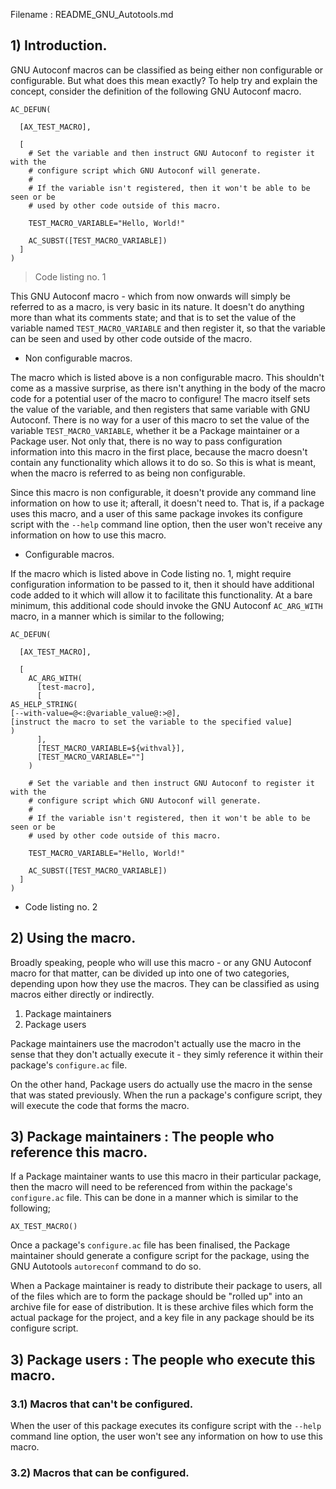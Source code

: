 Filename : README_GNU_Autotools.md


## 1) Introduction.

GNU Autoconf macros can be classified as being either non configurable or configurable. But what does this mean exactly? To help try and explain the concept, consider the definition of the following GNU Autoconf macro.

```
AC_DEFUN(

  [AX_TEST_MACRO],

  [
    # Set the variable and then instruct GNU Autoconf to register it with the
    # configure script which GNU Autoconf will generate.
    #
    # If the variable isn't registered, then it won't be able to be seen or be
    # used by other code outside of this macro.

    TEST_MACRO_VARIABLE="Hello, World!"

    AC_SUBST([TEST_MACRO_VARIABLE])
  ]
)
```
> Code listing no. 1

This GNU Autoconf macro - which from now onwards will simply be referred to as a macro, is very basic in its nature. It doesn't do anything more than what its comments state; and that is to set the value of the variable named ```TEST_MACRO_VARIABLE``` and then register it, so that the variable can be seen and used by other code outside of the macro.


  - Non configurable macros.

The macro which is listed above is a non configurable macro. This shouldn't come as a massive surprise, as there isn't anything in the body of the macro code for a potential user of the macro to configure! The macro itself sets the value of the variable, and then registers that same variable with GNU Autoconf. There is no way for a user of this macro to set the value of the variable ```TEST_MACRO_VARIABLE```, whether it be a Package maintainer or a Package user. Not only that, there is no way to pass configuration information into this macro in the first place, because the macro doesn't contain any functionality which allows it to do so. So this is what is meant, when the macro is referred to as being non configurable.

Since this macro is non configurable, it doesn't provide any command line information on how to use it; afterall, it doesn't need to. That is, if a package uses this macro, and a user of this same package invokes its configure script with the ```--help``` command line option, then the user won't receive any information on how to use this macro.


  - Configurable macros.

If the macro which is listed above in Code listing no. 1, might require configuration information to be passed to it, then it should have additional code added to it which will allow it to facilitate this functionality. At a bare minimum, this additional code should invoke the GNU Autoconf ```AC_ARG_WITH``` macro, in a manner which is similar to the following;

```
AC_DEFUN(

  [AX_TEST_MACRO],

  [
    AC_ARG_WITH(
      [test-macro],
      [
AS_HELP_STRING(
[--with-value=@<:@variable_value@:>@],
[instruct the macro to set the variable to the specified value]
)
      ],
      [TEST_MACRO_VARIABLE=${withval}],
      [TEST_MACRO_VARIABLE=""]
    )

    # Set the variable and then instruct GNU Autoconf to register it with the
    # configure script which GNU Autoconf will generate.
    #
    # If the variable isn't registered, then it won't be able to be seen or be
    # used by other code outside of this macro.

    TEST_MACRO_VARIABLE="Hello, World!"

    AC_SUBST([TEST_MACRO_VARIABLE])
  ]
)
```
  - Code listing no. 2


## 2) Using the macro.

Broadly speaking, people who will use this macro - or any GNU Autoconf macro for that matter, can be divided up into one of two categories, depending upon how they use the macros. They can be classified as using macros either directly or indirectly.

  1) Package maintainers
  2) Package users

Package maintainers use the macrodon't actually use the macro in the sense that they don't actually execute it - they simly reference it within their package's ```configure.ac``` file.

On the other hand, Package users do actually use the macro in the sense that was stated previously. When the run a package's configure script, they will execute the code that forms the macro.


## 3) Package maintainers : The people who reference this macro.

If a Package maintainer wants to use this macro in their particular package, then the macro will need to be referenced from within the package's ```configure.ac``` file. This can be done in a manner which is similar to the following;

```
AX_TEST_MACRO()
```

Once a package's ```configure.ac``` file has been finalised, the Package maintainer should generate a configure script for the package, using the GNU Autotools ```autoreconf``` command to do so.

When a Package maintainer is ready to distribute their package to users, all of the files which are to form the package should be "rolled up" into an archive file for ease of distribution. It is these archive files which form the actual package for the project, and a key file in any package should be its configure script.


## 3) Package users : The people who execute this macro.

### 3.1) Macros that can't be configured.

When the user of this package executes its configure script with the ```--help``` command line option, the user won't see any information on how to use this macro.


### 3.2) Macros that can be configured.